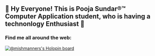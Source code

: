 
## 👋 Hy Everyone! This is Pooja Sundar®™ Computer Application student, who is having a technonlogy Enthusiast 👋

### Find me all around the web:

[![@mishmanners's Holopin board](https://holopin.io/api/user/board?user=mishmanners)](https://www.holopin.io/@poojasundar15#)


